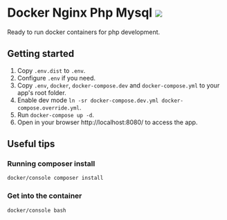 # Docker Nginx Php Mysql ![](https://api.travis-ci.org/rm-yakovenko/docker-nginx-php-mysql.svg?branch=master)

Ready to run docker containers for php development.

## Getting started

1. Copy `.env.dist` to `.env`.
1. Configure `.env` if you need.
1. Copy `.env`, `docker`, `docker-compose.dev` and `docker-compose.yml` to your app's root folder.
1. Enable dev mode `ln -sr docker-compose.dev.yml docker-compose.override.yml`.
1. Run `docker-compose up -d`.
1. Open in your browser http://localhost:8080/ to access the app.

## Useful tips

### Running composer install

```sh
docker/console composer install
```

### Get into the container

```sh
docker/console bash
```

